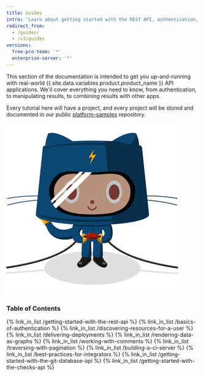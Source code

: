 ```yaml
---
title: Guides
intro: 'Learn about getting started with the REST API, authentication, and how to use the REST API for a variety of tasks.'
redirect_from:
  - /guides/
  - /v3/guides
versions:
  free-pro-team: '*'
  enterprise-server: '*'
---
```




This section of the documentation is intended to get you up-and-running with
real-world {{ site.data.variables.product.product_name }} API applications. We'll cover everything you need to know, from
authentication, to manipulating results, to combining results with other apps.

Every tutorial here will have a project, and every project will be
stored and documented in our public
[platform-samples](https://github.com/github/platform-samples) repository.

![The Electrocat](/assets/images/electrocat.png)

### Table of Contents

{% link_in_list /getting-started-with-the-rest-api %}
{% link_in_list /basics-of-authentication %}
{% link_in_list /discovering-resources-for-a-user %}
{% link_in_list /delivering-deployments %}
{% link_in_list /rendering-data-as-graphs %}
{% link_in_list /working-with-comments %}
{% link_in_list /traversing-with-pagination %}
{% link_in_list /building-a-ci-server %}
{% link_in_list /best-practices-for-integrators %}
{% link_in_list /getting-started-with-the-git-database-api %}
{% link_in_list /getting-started-with-the-checks-api %}
